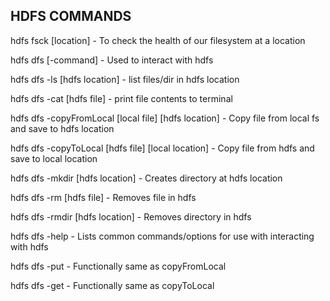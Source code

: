 ## HDFS COMMANDS

hdfs fsck [location]
	- To check the health of our filesystem at a location 

hdfs dfs [-command]
	- Used to interact with hdfs

hdfs dfs -ls [hdfs location]
	- list files/dir in hdfs location

hdfs dfs -cat [hdfs file]
	- print file contents to terminal 

hdfs dfs -copyFromLocal [local file] [hdfs location]
	- Copy file from local fs and save to hdfs location

hdfs dfs -copyToLocal [hdfs file] [local location]
	- Copy file from hdfs and save to local location

hdfs dfs -mkdir [hdfs location]
	- Creates directory at hdfs location

hdfs dfs -rm [hdfs file]
	- Removes file in hdfs

hdfs dfs -rmdir [hdfs location]
	- Removes directory in hdfs 

hdfs dfs -help
	- Lists common commands/options for use with interacting with hdfs

hdfs dfs -put
	- Functionally same as copyFromLocal

hdfs dfs -get
	- Functionally same as copyToLocal






